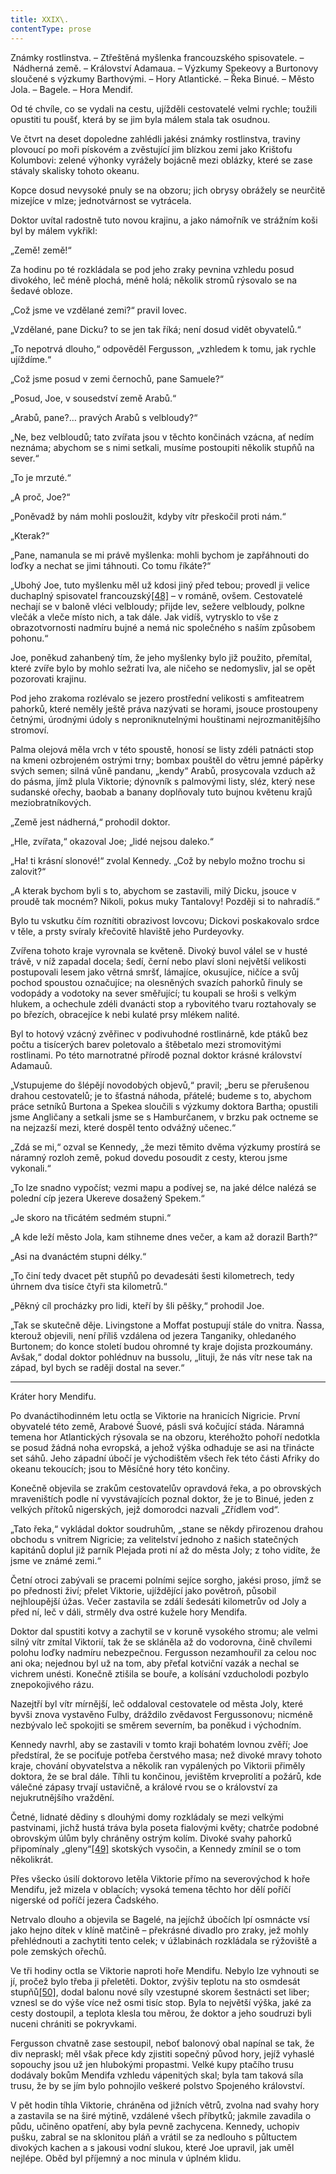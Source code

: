 ```yaml
---
title: XXIX\.
contentType: prose
---
```


Známky rostlinstva. – Ztřeštěná myšlenka francouzského spisovatele. – Nádherná země. – Království Adamaua. – Výzkumy Spekeovy a Burtonovy sloučené s výzkumy Barthovými. – Hory Atlantické. – Řeka Binué. – Město Jola. – Bagele. – Hora Mendif.

Od té chvíle, co se vydali na cestu, ujížděli cestovatelé velmi rychle; toužili opustiti tu poušť, která by se jim byla málem stala tak osudnou.

Ve čtvrt na deset dopoledne zahlédli jakési známky rostlinstva, traviny plovoucí po moři pískovém a zvěstující jim blízkou zemi jako Krištofu Kolumbovi: zelené výhonky vyrážely bojácně mezi oblázky, které se zase stávaly skalisky tohoto okeanu.

Kopce dosud nevysoké pnuly se na obzoru; jich obrysy obrážely se neurčitě mizejíce v mlze; jednotvárnost se vytrácela.

Doktor uvítal radostně tuto novou krajinu, a jako námořník ve strážním koši byl by málem vykřikl:

„Země! země!“

Za hodinu po té rozkládala se pod jeho zraky pevnina vzhledu posud divokého, leč méně plochá, méně holá; několik stromů rýsovalo se na šedavé obloze.

„Což jsme ve vzdělané zemi?“ pravil lovec.

„Vzdělané, pane Dicku? to se jen tak říká; není dosud vidět obyvatelů.“

„To nepotrvá dlouho,“ odpověděl Fergusson, „vzhledem k tomu, jak rychle ujíždíme.“

„Což jsme posud v zemi černochů, pane Samuele?“

„Posud, Joe, v sousedství země Arabů.“

„Arabů, pane?… pravých Arabů s velbloudy?“

„Ne, bez velbloudů; tato zvířata jsou v těchto končinách vzácna, ať nedím neznáma; abychom se s nimi setkali, musíme postoupiti několik stupňů na sever.“

„To je mrzuté.“

„A proč, Joe?“

„Poněvadž by nám mohli posloužit, kdyby vítr přeskočil proti nám.“

„Kterak?“

„Pane, namanula se mi právě myšlenka: mohli bychom je zapřáhnouti do loďky a nechat se jimi táhnouti. Co tomu říkáte?“

„Ubohý Joe, tuto myšlenku měl už kdosi jiný před tebou; provedl ji velice duchaplný spisovatel francouzský[\[48\]](./resources/undefined) – v románě, ovšem. Cestovatelé nechají se v baloně vléci velbloudy; přijde lev, sežere velbloudy, polkne vlečák a vleče místo nich, a tak dále. Jak vidíš, vytrysklo to vše z obrazotvornosti nadmíru bujné a nemá nic společného s naším způsobem pohonu.“

Joe, poněkud zahanbený tím, že jeho myšlenky bylo již použito, přemítal, které zvíře bylo by mohlo sežrati lva, ale ničeho se nedomysliv, jal se opět pozorovati krajinu.

Pod jeho zrakoma rozlévalo se jezero prostřední velikosti s amfiteatrem pahorků, které neměly ještě práva nazývati se horami, jsouce prostoupeny četnými, úrodnými údoly s neproniknutelnými houštinami nejrozmanitějšího stromoví.

Palma olejová měla vrch v této spoustě, honosí se listy zdéli patnácti stop na kmeni ozbrojeném ostrými trny; bombax pouštěl do větru jemné pápěrky svých semen; silná vůně pandanu, „kendy“ Arabů, prosycovala vzduch až do pásma, jímž plula Viktorie; dýnovník s palmovými listy, sléz, který nese sudanské ořechy, baobab a banany doplňovaly tuto bujnou květenu krajů meziobratníkových.

„Země jest nádherná,“ prohodil doktor.

„Hle, zvířata,“ okazoval Joe; „lidé nejsou daleko.“

„Ha! ti krásní slonové!“ zvolal Kennedy. „Což by nebylo možno trochu si zalovit?“

„A kterak bychom byli s to, abychom se zastavili, milý Dicku, jsouce v proudě tak mocném? Nikoli, pokus muky Tantalovy! Později si to nahradíš.“

Bylo tu vskutku čím roznítiti obrazivost lovcovu; Dickovi poskakovalo srdce v těle, a prsty svíraly křečovitě hlaviště jeho Purdeyovky.

Zvířena tohoto kraje vyrovnala se květeně. Divoký buvol válel se v husté trávě, v níž zapadal docela; šedí, černí nebo plaví sloni největší velikosti postupovali lesem jako větrná smršť, lámajíce, okusujíce, ničíce a svůj pochod spoustou označujíce; na olesněných svazích pahorků řinuly se vodopády a vodotoky na sever směřující; tu koupali se hroši s velkým hlukem, a ochechule zdéli dvanácti stop a rybovitého tvaru roztahovaly se po březích, obracejíce k nebi kulaté prsy mlékem nalité.

Byl to hotový vzácný zvěřinec v podivuhodné rostlinárně, kde ptáků bez počtu a tisícerých barev poletovalo a štěbetalo mezi stromovitými rostlinami. Po této marnotratné přírodě poznal doktor krásné království Adamauů.

„Vstupujeme do šlépějí novodobých objevů,“ pravil; „beru se přerušenou drahou cestovatelů; je to šťastná náhoda, přátelé; budeme s to, abychom práce setníků Burtona a Spekea sloučili s výzkumy doktora Bartha; opustili jsme Angličany a setkali jsme se s Hamburčanem, v brzku pak octneme se na nejzazší mezi, které dospěl tento odvážný učenec.“

„Zdá se mi,“ ozval se Kennedy, „že mezi těmito dvěma výzkumy prostírá se náramný rozloh země, pokud dovedu posoudit z cesty, kterou jsme vykonali.“

„To lze snadno vypočíst; vezmi mapu a podívej se, na jaké délce nalézá se polední cíp jezera Ukereve dosažený Spekem.“

„Je skoro na třicátém sedmém stupni.“

„A kde leží město Jola, kam stihneme dnes večer, a kam až dorazil Barth?“

„Asi na dvanáctém stupni délky.“

„To činí tedy dvacet pět stupňů po devadesáti šesti kilometrech, tedy úhrnem dva tisíce čtyři sta kilometrů.“

„Pěkný cíl procházky pro lidi, kteří by šli pěšky,“ prohodil Joe.

„Tak se skutečně děje. Livingstone a Moffat postupují stále do vnitra. Ňassa, kterouž objevili, není příliš vzdálena od jezera Tanganiky, ohledaného Burtonem; do konce století budou ohromné ty kraje dojista prozkoumány. Avšak,“ dodal doktor pohlédnuv na bussolu, „lituji, že nás vítr nese tak na západ, byl bych se raději dostal na sever.“

* * *

Kráter hory Mendifu.

Po dvanáctihodinném letu octla se Viktorie na hranicích Nigricie. První obyvatelé této země, Arabové Šuové, pásli svá kočující stáda. Náramná temena hor Atlantických rýsovala se na obzoru, kteréhožto pohoří nedotkla se posud žádná noha evropská, a jehož výška odhaduje se asi na třinácte set sáhů. Jeho západní úbočí je východištěm všech řek této části Afriky do okeanu tekoucích; jsou to Měsíčné hory této končiny.

Konečně objevila se zrakům cestovatelův opravdová řeka, a po obrovských mraveništích podle ní vyvstávajících poznal doktor, že je to Binué, jeden z velkých přítoků nigerských, jejž domorodci nazvali „Zřídlem vod“.

„Tato řeka,“ vykládal doktor soudruhům, „stane se někdy přirozenou drahou obchodu s vnitrem Nigricie; za velitelství jednoho z našich statečných kapitánů doplul již parník Plejada proti ní až do města Joly; z toho vidíte, že jsme ve známé zemi.“

Četní otroci zabývali se pracemi polními sejíce sorgho, jakési proso, jímž se po přednosti živí; přelet Viktorie, ujíždějící jako povětroň, působil nejhloupější úžas. Večer zastavila se zdálí šedesáti kilometrův od Joly a před ní, leč v dáli, strměly dva ostré kužele hory Mendifa.

Doktor dal spustiti kotvy a zachytil se v koruně vysokého stromu; ale velmi silný vítr zmítal Viktorií, tak že se skláněla až do vodorovna, čině chvílemi polohu loďky nadmíru nebezpečnou. Fergusson nezamhouřil za celou noc ani oka; nejednou byl už na tom, aby přeťal kotviční vazák a nechal se vichrem unésti. Konečně ztišila se bouře, a kolísání vzducholodi pozbylo znepokojivého rázu.

Nazejtří byl vítr mírnější, leč oddaloval cestovatele od města Joly, které byvši znova vystavěno Fulby, dráždilo zvědavost Fergussonovu; nicméně nezbývalo leč spokojiti se směrem severním, ba poněkud i východním.

Kennedy navrhl, aby se zastavili v tomto kraji bohatém lovnou zvěří; Joe předstíral, že se pociťuje potřeba čerstvého masa; než divoké mravy tohoto kraje, chování obyvatelstva a několik ran vypálených po Viktorii přiměly doktora, že se bral dále. Tíhli tu končinou, jevištěm krveprolití a požárů, kde válečné zápasy trvají ustavičně, a králové rvou se o království za nejukrutnějšího vraždění.

Četné, lidnaté dědiny s dlouhými domy rozkládaly se mezi velkými pastvinami, jichž hustá tráva byla poseta fialovými květy; chatrče podobné obrovským úlům byly chráněny ostrým kolím. Divoké svahy pahorků připomínaly „gleny“[\[49\]](./resources/undefined) skotských vysočin, a Kennedy zmínil se o tom několikrát.

Přes všecko úsilí doktorovo letěla Viktorie přímo na severovýchod k hoře Mendifu, jež mizela v oblacích; vysoká temena těchto hor dělí poříčí nigerské od poříčí jezera Čadského.

Netrvalo dlouho a objevila se Bagelé, na jejíchž úbočích lpí osmnácte vsí jako hejno dítek v klíně matčině – překrásné divadlo pro zraky, jež mohly přehlédnouti a zachytiti tento celek; v úžlabinách rozkládala se rýžoviště a pole zemských ořechů.

Ve tři hodiny octla se Viktorie naproti hoře Mendifu. Nebylo lze vyhnouti se jí, pročež bylo třeba ji přeletěti. Doktor, zvýšiv teplotu na sto osmdesát stupňů[\[50\]](./resources/undefined), dodal balonu nové síly vzestupné skorem šestnácti set liber; vznesl se do výše více než osmi tisíc stop. Byla to největší výška, jaké za cesty dostoupil, a teplota klesla tou měrou, že doktor a jeho soudruzi byli nuceni chrániti se pokryvkami.

Fergusson chvatně zase sestoupil, neboť balonový obal napínal se tak, že div nepraskl; měl však přece kdy zjistiti sopečný původ hory, jejíž vyhaslé sopouchy jsou už jen hlubokými propastmi. Velké kupy ptačího trusu dodávaly bokům Mendifa vzhledu vápenitých skal; byla tam taková síla trusu, že by se jím bylo pohnojilo veškeré polstvo Spojeného království.

V pět hodin tíhla Viktorie, chráněna od jižních větrů, zvolna nad svahy hory a zastavila se na širé mýtině, vzdálené všech příbytků; jakmile zavadila o půdu, učiněno opatření, aby byla pevně zachycena. Kennedy, uchopiv pušku, zabral se na sklonitou pláň a vrátil se za nedlouho s půltuctem divokých kachen a s jakousi vodní slukou, které Joe upravil, jak uměl nejlépe. Oběd byl příjemný a noc minula v úplném klidu.
